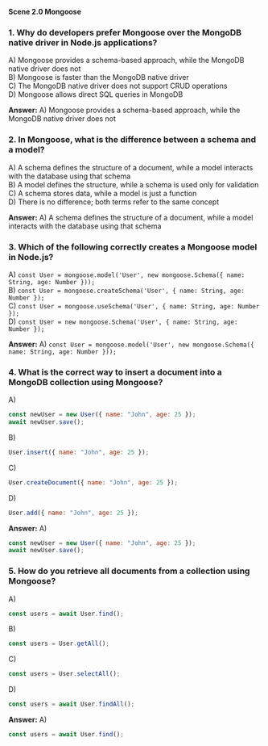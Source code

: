 **Scene 2.0 Mongoose**

### **1. Why do developers prefer Mongoose over the MongoDB native driver in Node.js applications?**  
A) Mongoose provides a schema-based approach, while the MongoDB native driver does not  
B) Mongoose is faster than the MongoDB native driver  
C) The MongoDB native driver does not support CRUD operations  
D) Mongoose allows direct SQL queries in MongoDB  

**Answer:** A) Mongoose provides a schema-based approach, while the MongoDB native driver does not  


### **2. In Mongoose, what is the difference between a schema and a model?**  
A) A schema defines the structure of a document, while a model interacts with the database using that schema  
B) A model defines the structure, while a schema is used only for validation  
C) A schema stores data, while a model is just a function  
D) There is no difference; both terms refer to the same concept  

**Answer:** A) A schema defines the structure of a document, while a model interacts with the database using that schema  

 

### **3. Which of the following correctly creates a Mongoose model in Node.js?**  
A) `const User = mongoose.model('User', new mongoose.Schema({ name: String, age: Number }));`  
B) `const User = mongoose.createSchema('User', { name: String, age: Number });`  
C) `const User = mongoose.useSchema('User', { name: String, age: Number });`  
D) `const User = new mongoose.Schema('User', { name: String, age: Number });`  

**Answer:** A) `const User = mongoose.model('User', new mongoose.Schema({ name: String, age: Number }));`  

 

### **4. What is the correct way to insert a document into a MongoDB collection using Mongoose?**  
A)  
```js
const newUser = new User({ name: "John", age: 25 });
await newUser.save();
```  
B)  
```js
User.insert({ name: "John", age: 25 });
```  
C)  
```js
User.createDocument({ name: "John", age: 25 });
```  
D)  
```js
User.add({ name: "John", age: 25 });
```  

**Answer:** A)  
```js
const newUser = new User({ name: "John", age: 25 });
await newUser.save();
```  

 

### **5. How do you retrieve all documents from a collection using Mongoose?**  
A)  
```js
const users = await User.find();
```  
B)  
```js
const users = User.getAll();
```  
C)  
```js
const users = User.selectAll();
```  
D)  
```js
const users = await User.findAll();
```  

**Answer:** A)  
```js
const users = await User.find();
```  

 

